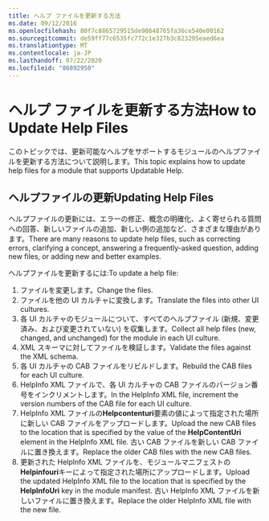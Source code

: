 ```yaml
---
title: ヘルプ ファイルを更新する方法
ms.date: 09/12/2016
ms.openlocfilehash: 80f7c8865729515de98648765fa36ce540e00162
ms.sourcegitcommit: de59ff77c6535fc772c1e327b3c823295eaed6ea
ms.translationtype: MT
ms.contentlocale: ja-JP
ms.lasthandoff: 07/22/2020
ms.locfileid: "86892950"
---
```

# <a name="how-to-update-help-files"></a><span data-ttu-id="1b3e2-102">ヘルプ ファイルを更新する方法</span><span class="sxs-lookup"><span data-stu-id="1b3e2-102">How to Update Help Files</span></span>

<span data-ttu-id="1b3e2-103">このトピックでは、更新可能なヘルプをサポートするモジュールのヘルプファイルを更新する方法について説明します。</span><span class="sxs-lookup"><span data-stu-id="1b3e2-103">This topic explains how to update help files for a module that supports Updatable Help.</span></span>

## <a name="updating-help-files"></a><span data-ttu-id="1b3e2-104">ヘルプファイルの更新</span><span class="sxs-lookup"><span data-stu-id="1b3e2-104">Updating Help Files</span></span>

<span data-ttu-id="1b3e2-105">ヘルプファイルの更新には、エラーの修正、概念の明確化、よく寄せられる質問への回答、新しいファイルの追加、新しい例の追加など、さまざまな理由があります。</span><span class="sxs-lookup"><span data-stu-id="1b3e2-105">There are many reasons to update help files, such as correcting errors, clarifying a concept, answering a frequently-asked question, adding new files, or adding new and better examples.</span></span>

<span data-ttu-id="1b3e2-106">ヘルプファイルを更新するには:</span><span class="sxs-lookup"><span data-stu-id="1b3e2-106">To update a help file:</span></span>

1. <span data-ttu-id="1b3e2-107">ファイルを変更します。</span><span class="sxs-lookup"><span data-stu-id="1b3e2-107">Change the files.</span></span>
1. <span data-ttu-id="1b3e2-108">ファイルを他の UI カルチャに変換します。</span><span class="sxs-lookup"><span data-stu-id="1b3e2-108">Translate the files into other UI cultures.</span></span>
1. <span data-ttu-id="1b3e2-109">各 UI カルチャのモジュールについて、すべてのヘルプファイル (新規、変更済み、および変更されていない) を収集します。</span><span class="sxs-lookup"><span data-stu-id="1b3e2-109">Collect all help files (new, changed, and unchanged) for the module in each UI culture.</span></span>
1. <span data-ttu-id="1b3e2-110">XML スキーマに対してファイルを検証します。</span><span class="sxs-lookup"><span data-stu-id="1b3e2-110">Validate the files against the XML schema.</span></span>
1. <span data-ttu-id="1b3e2-111">各 UI カルチャの CAB ファイルをリビルドします。</span><span class="sxs-lookup"><span data-stu-id="1b3e2-111">Rebuild the CAB files for each UI culture.</span></span>
1. <span data-ttu-id="1b3e2-112">HelpInfo XML ファイルで、各 UI カルチャの CAB ファイルのバージョン番号をインクリメントします。</span><span class="sxs-lookup"><span data-stu-id="1b3e2-112">In the HelpInfo XML file, increment the version numbers of the CAB file for each UI culture.</span></span>
1. <span data-ttu-id="1b3e2-113">HelpInfo XML ファイルの**Helpcontenturi**要素の値によって指定された場所に新しい CAB ファイルをアップロードします。</span><span class="sxs-lookup"><span data-stu-id="1b3e2-113">Upload the new CAB files to the location that is specified by the value of the **HelpContentUri** element in the HelpInfo XML file.</span></span> <span data-ttu-id="1b3e2-114">古い CAB ファイルを新しい CAB ファイルに置き換えます。</span><span class="sxs-lookup"><span data-stu-id="1b3e2-114">Replace the older CAB files with the new CAB files.</span></span>
1. <span data-ttu-id="1b3e2-115">更新された HelpInfo XML ファイルを、モジュールマニフェストの**Helpinfouri**キーによって指定された場所にアップロードします。</span><span class="sxs-lookup"><span data-stu-id="1b3e2-115">Upload the updated HelpInfo XML file to the location that is specified by the **HelpInfoUri** key in the module manifest.</span></span> <span data-ttu-id="1b3e2-116">古い HelpInfo XML ファイルを新しいファイルに置き換えます。</span><span class="sxs-lookup"><span data-stu-id="1b3e2-116">Replace the older HelpInfo XML file with the new file.</span></span>
